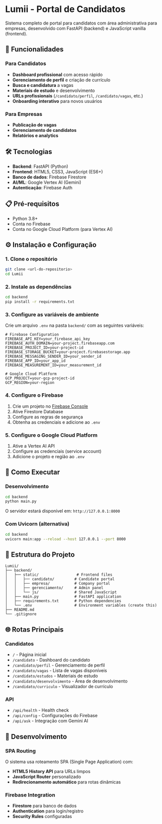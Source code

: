 # Lumii - Portal de Candidatos

Sistema completo de portal para candidatos com área administrativa para empresas, desenvolvido com FastAPI (backend) e JavaScript vanilla (frontend).

## 🚀 Funcionalidades

### Para Candidatos
- **Dashboard profissional** com acesso rápido
- **Gerenciamento de perfil** e criação de currículo
- **Busca e candidatura** a vagas
- **Materiais de estudo** e desenvolvimento
- **URLs profissionais** (`/candidato/perfil`, `/candidato/vagas`, etc.)
- **Onboarding interativo** para novos usuários

### Para Empresas
- **Publicação de vagas**
- **Gerenciamento de candidatos**
- **Relatórios e analytics**

## 🛠️ Tecnologias

- **Backend**: FastAPI (Python)
- **Frontend**: HTML5, CSS3, JavaScript (ES6+)
- **Banco de dados**: Firebase Firestore
- **AI/ML**: Google Vertex AI (Gemini)
- **Autenticação**: Firebase Auth

## 📋 Pré-requisitos

- Python 3.8+
- Conta no Firebase
- Conta no Google Cloud Platform (para Vertex AI)

## ⚙️ Instalação e Configuração

### 1. Clone o repositório
```bash
git clone <url-do-repositorio>
cd Lumii
```

### 2. Instale as dependências
```bash
cd backend
pip install -r requirements.txt
```

### 3. Configure as variáveis de ambiente

Crie um arquivo `.env` na pasta `backend/` com as seguintes variáveis:

```env
# Firebase Configuration
FIREBASE_API_KEY=your_firebase_api_key
FIREBASE_AUTH_DOMAIN=your-project.firebaseapp.com
FIREBASE_PROJECT_ID=your-project-id
FIREBASE_STORAGE_BUCKET=your-project.firebasestorage.app
FIREBASE_MESSAGING_SENDER_ID=your_sender_id
FIREBASE_APP_ID=your_app_id
FIREBASE_MEASUREMENT_ID=your_measurement_id

# Google Cloud Platform
GCP_PROJECT=your-gcp-project-id
GCP_REGION=your-region
```

### 4. Configure o Firebase
1. Crie um projeto no [Firebase Console](https://console.firebase.google.com/)
2. Ative Firestore Database
3. Configure as regras de segurança
4. Obtenha as credenciais e adicione ao `.env`

### 5. Configure o Google Cloud Platform
1. Ative a Vertex AI API
2. Configure as credenciais (service account)
3. Adicione o projeto e região ao `.env`

## 🚀 Como Executar

### Desenvolvimento
```bash
cd backend
python main.py
```

O servidor estará disponível em: `http://127.0.0.1:8000`

### Com Uvicorn (alternativa)
```bash
cd backend
uvicorn main:app --reload --host 127.0.0.1 --port 8000
```

## 📁 Estrutura do Projeto

```
Lumii/
├── backend/
│   ├── static/                 # Frontend files
│   │   ├── candidato/         # Candidate portal
│   │   ├── empresa/           # Company portal  
│   │   ├── gerenciamento/     # Admin panel
│   │   └── js/                # Shared JavaScript
│   ├── main.py                # FastAPI application
│   ├── requirements.txt       # Python dependencies
│   └── .env                   # Environment variables (create this)
├── README.md
└── .gitignore
```

## 🌐 Rotas Principais

### Candidatos
- `/` - Página inicial
- `/candidato` - Dashboard do candidato
- `/candidato/perfil` - Gerenciamento de perfil
- `/candidato/vagas` - Lista de vagas disponíveis
- `/candidato/estudos` - Materiais de estudo
- `/candidato/desenvolvimento` - Área de desenvolvimento
- `/candidato/curriculo` - Visualizador de currículo

### API
- `/api/health` - Health check
- `/api/config` - Configurações do Firebase
- `/api/ask` - Integração com Gemini AI

## 🔧 Desenvolvimento

### SPA Routing
O sistema usa roteamento SPA (Single Page Application) com:
- **HTML5 History API** para URLs limpos
- **JavaScript Router** personalizado
- **Redirecionamento automático** para rotas dinâmicas

### Firebase Integration
- **Firestore** para banco de dados
- **Authentication** para login/registro
- **Security Rules** configuradas